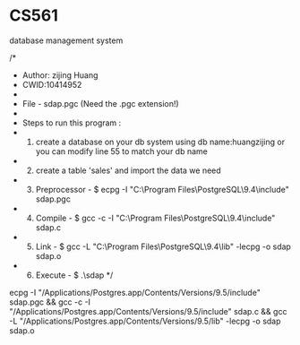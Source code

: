 # CS561
database management system

/*
 *	Author: zijing Huang
 *	CWID:10414952
 *
 * File - sdap.pgc (Need the .pgc extension!) 
 *
 * Steps to run this program : 
 *  1. create a database on your db system using db name:huangzijing or you can modify line 55 to match your db name
 *  2. create a table 'sales' and import the data we need
 *  3. Preprocessor - $ ecpg -I "C:\Program Files\PostgreSQL\9.4\include" sdap.pgc
 *  4. Compile      - $ gcc -c -I "C:\Program Files\PostgreSQL\9.4\include" sdap.c
 *  5. Link         - $ gcc -L "C:\Program Files\PostgreSQL\9.4\lib" -lecpg -o sdap sdap.o
 *  6. Execute      - $ .\sdap
 */


ecpg -I "/Applications/Postgres.app/Contents/Versions/9.5/include" sdap.pgc && 
gcc -c -I "/Applications/Postgres.app/Contents/Versions/9.5/include" sdap.c &&
gcc -L "/Applications/Postgres.app/Contents/Versions/9.5/lib" -lecpg -o sdap sdap.o